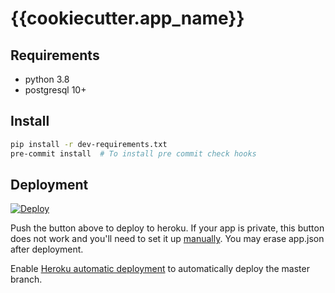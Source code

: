 # {{cookiecutter.app_name}}

## Requirements

- python 3.8
- postgresql 10+

## Install

```bash
pip install -r dev-requirements.txt
pre-commit install  # To install pre commit check hooks
```

## Deployment

[![Deploy](https://www.herokucdn.com/deploy/button.svg)](https://heroku.com/deploy)

Push the button above to deploy to heroku. If your app is private, this button does not work and you'll need to set it up [manually]. You may erase app.json after deployment.

Enable [Heroku automatic deployment][heroku] to automatically deploy the master branch.

[manually]: https://dashboard.heroku.com/new-app?org=personal-apps
[heroku]: https://devcenter.heroku.com/articles/github-integration#automatic-deploys